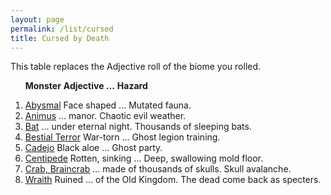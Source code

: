 ```yaml
---
layout: page
permalink: /list/cursed
title: Cursed by Death
---
```


This table replaces the Adjective roll of the biome you rolled.

&nbsp; &nbsp; &nbsp; <span class="a">**Monster**</span> <span class="ee">**Adjective ...**</span> **Hazard**

1. <span class="a">[Abysmal](/monsters/abysmal)</span>  <span class="e">Face shaped ...</span> <span class="d">Mutated fauna.</span> 
1. <span class="a">[Animus](/monsters/animus)</span>  <span class="e"> ... manor. </span> <span class="d">Chaotic evil weather.</span> 
1. <span class="a">[Bat](/monsters/bat)</span>  <span class="e"> ... under eternal night. </span> <span class="d">Thousands of sleeping bats.</span> 
1. <span class="a">[Bestial Terror](/monsters/bestial-terror)</span> <span class="e">War-torn ...</span> <span class="d">Ghost legion training.</span> 
1. <span class="a">[Cadejo](/monsters/cadejo)</span> <span class="e">Black aloe ...</span> <span class="d">Ghost party.</span>
1. <span class="a">[Centipede](/monsters/centipede)</span> <span class="e">Rotten, sinking ...</span> <span class="d">Deep, swallowing mold floor.</span> 
1. <span class="a">[Crab, Braincrab](/monsters/crab-braincrab)</span> <span class="e">... made of thousands of skulls.</span> <span class="d">Skull avalanche.</span> 
1. <span class="a">[Wraith](/monsters/wraith)</span> <span class="e">Ruined ... of the Old Kingdom.</span> <span class="d">The dead come back as specters.</span> 
